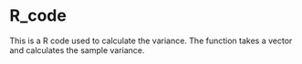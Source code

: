 # R_code

This is a R code used to calculate the variance. The function takes a vector and calculates the sample variance.

